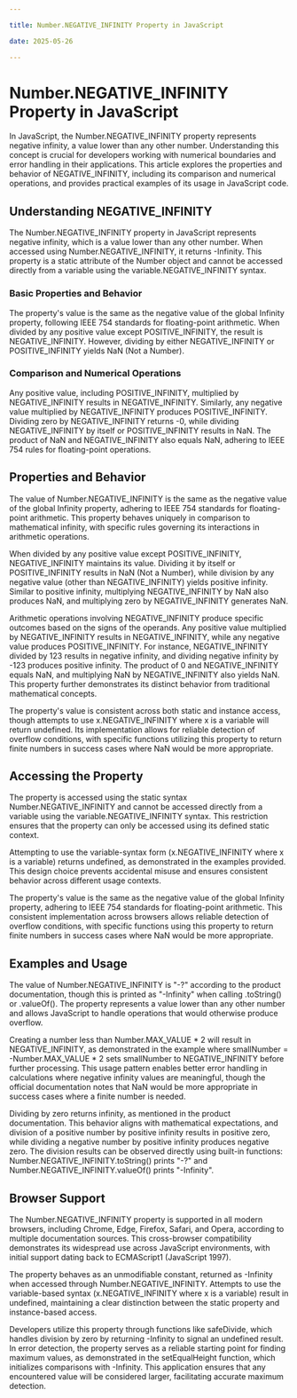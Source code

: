 ```yaml
---

title: Number.NEGATIVE_INFINITY Property in JavaScript

date: 2025-05-26

---
```



# Number.NEGATIVE_INFINITY Property in JavaScript

In JavaScript, the Number.NEGATIVE_INFINITY property represents negative infinity, a value lower than any other number. Understanding this concept is crucial for developers working with numerical boundaries and error handling in their applications. This article explores the properties and behavior of NEGATIVE_INFINITY, including its comparison and numerical operations, and provides practical examples of its usage in JavaScript code.


## Understanding NEGATIVE_INFINITY

The Number.NEGATIVE_INFINITY property in JavaScript represents negative infinity, which is a value lower than any other number. When accessed using Number.NEGATIVE_INFINITY, it returns -Infinity. This property is a static attribute of the Number object and cannot be accessed directly from a variable using the variable.NEGATIVE_INFINITY syntax.


### Basic Properties and Behavior

The property's value is the same as the negative value of the global Infinity property, following IEEE 754 standards for floating-point arithmetic. When divided by any positive value except POSITIVE_INFINITY, the result is NEGATIVE_INFINITY. However, dividing by either NEGATIVE_INFINITY or POSITIVE_INFINITY yields NaN (Not a Number).


### Comparison and Numerical Operations

Any positive value, including POSITIVE_INFINITY, multiplied by NEGATIVE_INFINITY results in NEGATIVE_INFINITY. Similarly, any negative value multiplied by NEGATIVE_INFINITY produces POSITIVE_INFINITY. Dividing zero by NEGATIVE_INFINITY returns -0, while dividing NEGATIVE_INFINITY by itself or POSITIVE_INFINITY results in NaN. The product of NaN and NEGATIVE_INFINITY also equals NaN, adhering to IEEE 754 rules for floating-point operations.


## Properties and Behavior

The value of Number.NEGATIVE_INFINITY is the same as the negative value of the global Infinity property, adhering to IEEE 754 standards for floating-point arithmetic. This property behaves uniquely in comparison to mathematical infinity, with specific rules governing its interactions in arithmetic operations.

When divided by any positive value except POSITIVE_INFINITY, NEGATIVE_INFINITY maintains its value. Dividing it by itself or POSITIVE_INFINITY results in NaN (Not a Number), while division by any negative value (other than NEGATIVE_INFINITY) yields positive infinity. Similar to positive infinity, multiplying NEGATIVE_INFINITY by NaN also produces NaN, and multiplying zero by NEGATIVE_INFINITY generates NaN.

Arithmetic operations involving NEGATIVE_INFINITY produce specific outcomes based on the signs of the operands. Any positive value multiplied by NEGATIVE_INFINITY results in NEGATIVE_INFINITY, while any negative value produces POSITIVE_INFINITY. For instance, NEGATIVE_INFINITY divided by 123 results in negative infinity, and dividing negative infinity by -123 produces positive infinity. The product of 0 and NEGATIVE_INFINITY equals NaN, and multiplying NaN by NEGATIVE_INFINITY also yields NaN. This property further demonstrates its distinct behavior from traditional mathematical concepts.

The property's value is consistent across both static and instance access, though attempts to use x.NEGATIVE_INFINITY where x is a variable will return undefined. Its implementation allows for reliable detection of overflow conditions, with specific functions utilizing this property to return finite numbers in success cases where NaN would be more appropriate.


## Accessing the Property

The property is accessed using the static syntax Number.NEGATIVE_INFINITY and cannot be accessed directly from a variable using the variable.NEGATIVE_INFINITY syntax. This restriction ensures that the property can only be accessed using its defined static context.

Attempting to use the variable-syntax form (x.NEGATIVE_INFINITY where x is a variable) returns undefined, as demonstrated in the examples provided. This design choice prevents accidental misuse and ensures consistent behavior across different usage contexts.

The property's value is the same as the negative value of the global Infinity property, adhering to IEEE 754 standards for floating-point arithmetic. This consistent implementation across browsers allows reliable detection of overflow conditions, with specific functions using this property to return finite numbers in success cases where NaN would be more appropriate.


## Examples and Usage

The value of Number.NEGATIVE_INFINITY is "-?" according to the product documentation, though this is printed as "-Infinity" when calling .toString() or .valueOf(). The property represents a value lower than any other number and allows JavaScript to handle operations that would otherwise produce overflow.

Creating a number less than Number.MAX_VALUE * 2 will result in NEGATIVE_INFINITY, as demonstrated in the example where smallNumber = -Number.MAX_VALUE * 2 sets smallNumber to NEGATIVE_INFINITY before further processing. This usage pattern enables better error handling in calculations where negative infinity values are meaningful, though the official documentation notes that NaN would be more appropriate in success cases where a finite number is needed.

Dividing by zero returns infinity, as mentioned in the product documentation. This behavior aligns with mathematical expectations, and division of a positive number by positive infinity results in positive zero, while dividing a negative number by positive infinity produces negative zero. The division results can be observed directly using built-in functions: Number.NEGATIVE_INFINITY.toString() prints "-?" and Number.NEGATIVE_INFINITY.valueOf() prints "-Infinity".


## Browser Support

The Number.NEGATIVE_INFINITY property is supported in all modern browsers, including Chrome, Edge, Firefox, Safari, and Opera, according to multiple documentation sources. This cross-browser compatibility demonstrates its widespread use across JavaScript environments, with initial support dating back to ECMAScript1 (JavaScript 1997).

The property behaves as an unmodifiable constant, returned as -Infinity when accessed through Number.NEGATIVE_INFINITY. Attempts to use the variable-based syntax (x.NEGATIVE_INFINITY where x is a variable) result in undefined, maintaining a clear distinction between the static property and instance-based access.

Developers utilize this property through functions like safeDivide, which handles division by zero by returning -Infinity to signal an undefined result. In error detection, the property serves as a reliable starting point for finding maximum values, as demonstrated in the setEqualHeight function, which initializes comparisons with -Infinity. This application ensures that any encountered value will be considered larger, facilitating accurate maximum detection.

